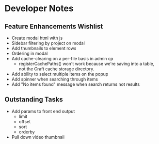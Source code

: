 # Developer Notes

## Feature Enhancements Wishlist

- Create modal html with js
- Sidebar filtering by project on modal
- Add thumbnails to element rows
- Ordering in modal
- Add cache-clearing on a per-file basis in admin cp
	- registerCachePaths() won't work because we're saving into a table, not the Craft cache storage directory.
- Add ability to select multiple items on the popup
- Add spinner when searching through items
- Add "No items found" message when search returns not results

## Outstanding Tasks

- Add params to front end output
	- limit
	- offset
	- sort
	- orderby
- Pull down video thumbnail